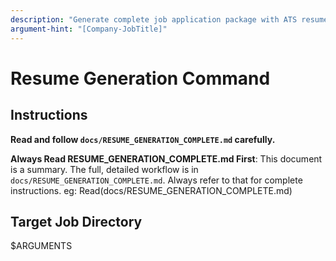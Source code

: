 ```yaml
---
description: "Generate complete job application package with ATS resume and PDF"
argument-hint: "[Company-JobTitle]"
---
```


# Resume Generation Command

## Instructions

**Read and follow `docs/RESUME_GENERATION_COMPLETE.md` carefully.**

**Always Read RESUME_GENERATION_COMPLETE.md First**: This document is a summary. The full, detailed workflow is in `docs/RESUME_GENERATION_COMPLETE.md`. Always refer to that for complete instructions. eg: Read(docs/RESUME_GENERATION_COMPLETE.md)

## Target Job Directory

$ARGUMENTS
